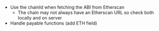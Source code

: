 - Use the chainId when fetching the ABI from Etherscan
  - The chain may not always have an Etherscan URL so check both locally and on server
- Handle payable functions (add ETH field)
